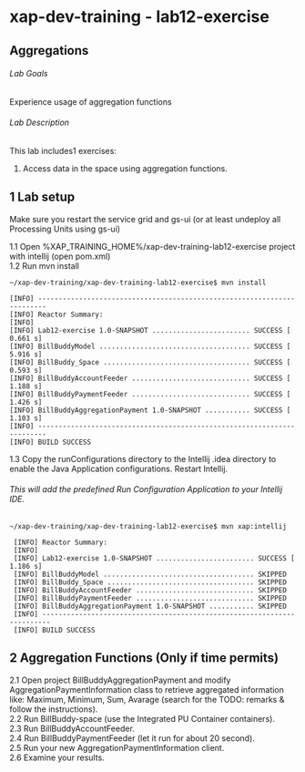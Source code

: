 # xap-dev-training - lab12-exercise

##   Aggregations

###### Lab Goals
Experience usage of aggregation functions

###### Lab Description
This lab includes1 exercises:
1.	Access data in the space using aggregation functions.

## 1 Lab setup
Make sure you restart the service grid and gs-ui (or at least undeploy all Processing Units using gs-ui)
               
1.1 Open %XAP_TRAINING_HOME%/xap-dev-training-lab12-exercise project with intellij (open pom.xml) <br />
1.2 Run mvn install

    ~/xap-dev-training/xap-dev-training-lab12-exercise$ mvn install
    
    [INFO] ------------------------------------------------------------------------
    [INFO] Reactor Summary:
    [INFO] 
    [INFO] Lab12-exercise 1.0-SNAPSHOT ........................ SUCCESS [  0.661 s]
    [INFO] BillBuddyModel ..................................... SUCCESS [  5.916 s]
    [INFO] BillBuddy_Space .................................... SUCCESS [  0.593 s]
    [INFO] BillBuddyAccountFeeder ............................. SUCCESS [  1.188 s]
    [INFO] BillBuddyPaymentFeeder ............................. SUCCESS [  1.426 s]
    [INFO] BillBuddyAggregationPayment 1.0-SNAPSHOT ........... SUCCESS [  1.103 s]
    [INFO] ------------------------------------------------------------------------
    [INFO] BUILD SUCCESS



1.3 Copy the runConfigurations directory to the Intellij .idea directory to enable the Java Application configurations. Restart Intellij.
###### This will add the predefined Run Configuration Application to your Intellij IDE.

    ~/xap-dev-training/xap-dev-training-lab12-exercise$ mvn xap:intellij
    
     [INFO] Reactor Summary:
     [INFO] 
     [INFO] Lab12-exercise 1.0-SNAPSHOT ........................ SUCCESS [  1.186 s]
     [INFO] BillBuddyModel ..................................... SKIPPED
     [INFO] BillBuddy_Space .................................... SKIPPED
     [INFO] BillBuddyAccountFeeder ............................. SKIPPED
     [INFO] BillBuddyPaymentFeeder ............................. SKIPPED
     [INFO] BillBuddyAggregationPayment 1.0-SNAPSHOT ........... SKIPPED
     [INFO] ------------------------------------------------------------------------
     [INFO] BUILD SUCCESS

## 2	Aggregation Functions (Only if time permits)
2.1	Open project BillBuddyAggregationPayment and modify 
        AggregationPaymentInformation class to retrieve aggregated information 
        like: Maximum, Minimum, Sum, Avarage 
        (search for the TODO: remarks & follow the instructions). <br />
2.2	Run BillBuddy-space (use the Integrated PU Container containers). <br />
2.3	Run BillBuddyAccountFeeder. <br />
2.4	Run BillBuddyPaymentFeeder (let it run for about 20 second). <br />
2.5	Run your new AggregationPaymentInformation client. <br />
2.6	Examine your results. <br />

